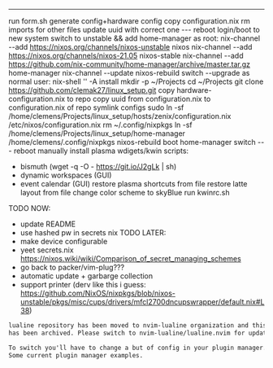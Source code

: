 ---
run form.sh
generate config+hardware config
copy configuration.nix
  rm imports for other files
  update uuid with correct one
--- reboot
login/boot to new system
switch to unstable && add home-manager
as root:
  nix-channel --add https://nixos.org/channels/nixos-unstable nixos
  nix-channel --add https://nixos.org/channels/nixos-21.05 nixos-stable
  nix-channel --add https://github.com/nix-community/home-manager/archive/master.tar.gz home-manager
  nix-channel --update
  nixos-rebuild switch --upgrade
as normal user:
  nix-shell '<home-manager>' -A install
  mkdir -p ~/Projects
  cd ~/Projects
  git clone https://github.com/clemak27/linux_setup.git
  copy hardware-configuration.nix to repo
  copy uuid from configuration.nix to configuration.nix of repo
  symlink configs
    sudo ln -sf /home/clemens/Projects/linux_setup/hosts/zenix/configuration.nix /etc/nixos/configuration.nix
    rm ~/.config/nixpkgs
    ln -sf /home/clemens/Projects/linux_setup/home-manager /home/clemens/.config/nixpkgs
  nixos-rebuild boot
  home-manager switch
--- reboot
manually install plasma wdigets/kwin scripts:
- bismuth (wget -q -O - https://git.io/J2gLk | sh)
- dynamic workspaces (GUI)
- event calendar (GUI)
restore plasma shortcuts from file
restore latte layout from file
change color scheme to skyBlue
run kwinrc.sh

TODO NOW:
- update README
- use hashed pw in secrets nix
TODO LATER:
- make device configurable
- yeet secrets.nix https://nixos.wiki/wiki/Comparison_of_secret_managing_schemes
- go back to packer/vim-plug???
- automatic update + garbarge collection
- support printer (derv like this i guess: https://github.com/NixOS/nixpkgs/blob/nixos-unstable/pkgs/misc/cups/drivers/mfcl2700dncupswrapper/default.nix#L38)

```txt
lualine repository has been moved to nvim-lualine organization and this repo
has been archived. Please switch to nvim-lualine/lualine.nvim for updates.

To switch you'll have to change a but of config in your plugin manager.
Some current plugin manager examples.
```
